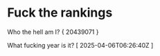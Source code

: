 # Fuck the rankings

Who the hell am I?
{ 20439071 }

What fucking year is it?
[ 2025-04-06T06:26:40Z ]
